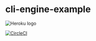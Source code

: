 cli-engine-example
==========

![Heroku logo](https://d4yt8xl9b7in.cloudfront.net/assets/home/logotype-heroku.png)

[![CircleCI](https://circleci.com/gh/heroku/cli-engine-example/tree/master.svg?style=svg)](https://circleci.com/gh/heroku/cli-engine-example/tree/master)
